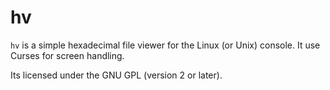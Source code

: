 # hv

`hv` is a simple hexadecimal file viewer for the Linux (or Unix) console. It
use Curses for screen handling.

Its licensed under the GNU GPL (version 2 or later).
